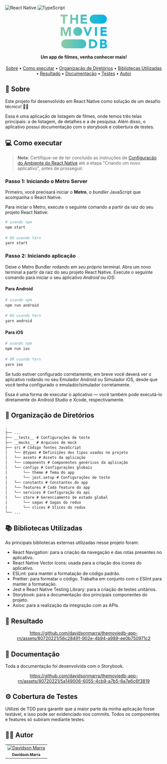 ![React Native](https://img.shields.io/badge/react_native-%2320232a.svg?style=for-the-badge&logo=react&logoColor=%2361DAFB)
![TypeScript](https://img.shields.io/badge/typescript-%23007ACC.svg?style=for-the-badge&logo=typescript&logoColor=white)

<div align="center">
  <img align="center" alt="Logo do app" src="./src/assets/logo-the-movie-db.png" width=150>
</div>
<h4 align="center">Um app de filmes, venha conhecer mais!</h4>
<p align="center">
 <a href="#sobre">Sobre</a> •
 <a href="#executar">Como executar</a> • 
 <a href="#dir">Organização de Diretórios</a> • 
 <a href="#libs">Bibliotecas Utilizadas</a> • 
 <a href="#resultado">Resultado</a> • 
 <a href="#doc">Documentação</a> • 
 <a href="#tests">Testes</a> • 
 <a href="#autor">Autor</a>
</p>

<h2 id="sobre">🧾 Sobre</h2>
<p>Este projeto foi desenvolvido em React Native como solução de um desafio técnico! 👨‍💻</p>
<p>Essa é uma aplicação de listagem de filmes, onde temos três telas principais: a de listagem, de detalhes e a de pesquisa. Além disso, o aplicativo possui documentação com o storybook e cobertura de testes.</p>

<h2 id="executar">💻 Como executar</h2>

> **Nota**: Certifique-se de ter concluído as instruções de
> [Configuração do Ambiente do React Native](https://reactnative.dev/docs/environment-setup) até a
> etapa "Criando um novo aplicativo", antes de prosseguir.

<h3>Passo 1: Iniciando o Metro Server</h3>

Primeiro, você precisará iniciar o **Metro**, o _bundler_ JavaScript que acompanha o React Native.

Para iniciar o Metro, execute o seguinte comando a partir da raiz do seu projeto React Native:

```bash
# usando npm
npm start

# OU usando Yarn
yarn start
```

<h3>Passo 2: Iniciando aplicação</h3>

Deixe o Metro Bundler rodando em _seu próprio_ terminal. Abra um _novo_ terminal a partir da raiz do
seu projeto React Native. Execute o seguinte comando para iniciar o seu aplicativo _Android_ ou
_iOS_:

<h4>Para Android</h4>

```bash
# usando npm
npm run android

# OU usando Yarn
yarn android
```

<h4>Para iOS</h4>

```bash
# usando npm
npm run ios

# OR usando Yarn
yarn ios
```

Se tudo estiver configurado corretamente, em breve você deverá ver o aplicativo rodando no seu
Emulador Android ou Simulador iOS, desde que você tenha configurado o emulador/simulador
corretamente.

Essa é uma forma de executar o aplicativo — você também pode executá-lo diretamente do Android
Studio e Xcode, respectivamente.

<h2 id="dir">📁 Organização de Diretórios</h2>

    .
    ├── ...
    ├── __tests__ # Configurações de teste
    ├── __mocks__ # Arquivos de mock
    ├── src # Código fontes JavaScript
    │   └── @types # Definições dos tipos usados no projeto
    │   └── assets # Assets da aplicação
    │   └── components # Componentes genéricos da aplicação
    │   └── configs # Configurações globais
    |       └── theme # Tema do app
    |       └── jest.setup # Configurações de teste
    │   └── constants # Constantes do app
    │   └── features # Cada feature do app
    │   └── services # Configuração da api
    |   └── store # Gerenciamento de estado global
    |       └── sagas # Sagas do redux
    |       └── slices # Slices do redux
    └── ...

<h2 id="libs">📚 Bibliotecas Utilizadas</h2>
<p>As principais bibliotecas externas utilizadas nesse projeto foram:</p>
<ul>
  <li>React Navigation: para a criação da navegação e das rotas presentes no aplicativo.</li>
  <li>React Native Vector Icons: usada para a criação dos ícones do aplicativo.</li>
  <li>ESLint: para manter a formatação de código padrão.</li>
  <li>Prettier: para formatar o código. Trabalha em conjunto com o ESlint para manter a formatação.</li>
  <li>Jest e React Native Testing Library: para a criação de testes unitários.</li>
  <li>Storybook: para a documentação dos principais componentes do projeto.</li>
  <li>Axios: para a realização da integração com as APIs.</li>
</ul>

<h2 id="resultado">📱 Resultado</h2>
<div align="center">

https://github.com/davidsonmarra/themoviedb-app-rn/assets/80720221/56c28491-902e-4b94-a989-ee0b750971c2


</div>

<h2 id='doc'>📖 Documentação</h2>
<p>
  Toda a documentação foi desenvolvida com o Storybook.  
</p>
<div align="center">
  
https://github.com/davidsonmarra/themoviedb-app-rn/assets/80720221/5a149006-6055-4cb9-a7b5-6a7e6c6f3819

</div>

<h2 id='tests'>⚙️ Cobertura de Testes</h2>
<div>

Utilizei de TDD para garantir que a maior parte da minha aplicação fosse testável, e isso pode ser evidenciado nos commits. Todos os componentes e features só subiram mediante testes.

</div>

<h2 id="autor">👨‍💻 Autor</h2>
<table>
  <tr>
    <td align="center">
      <a href="https://github.com/davidsonmarra">
        <img src="https://github.com/davidsonmarra.png?size=100" width="100px;" alt="Davidson Marra"/><br>
        <sub>
          <b>Davidson Marra</b>
        </sub>
      </a>
    </td>
  </tr>
</table>
